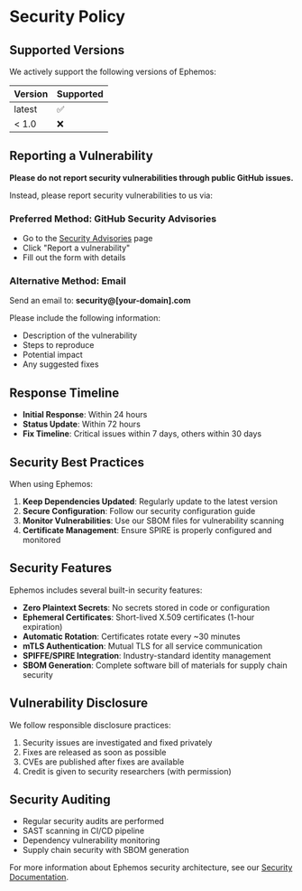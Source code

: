 # Security Policy

## Supported Versions

We actively support the following versions of Ephemos:

| Version | Supported          |
| ------- | ------------------ |
| latest  | :white_check_mark: |
| < 1.0   | :x:                |

## Reporting a Vulnerability

**Please do not report security vulnerabilities through public GitHub issues.**

Instead, please report security vulnerabilities to us via:

### Preferred Method: GitHub Security Advisories
- Go to the [Security Advisories](../../security/advisories) page
- Click "Report a vulnerability"
- Fill out the form with details

### Alternative Method: Email
Send an email to: **security@[your-domain].com**

Please include the following information:
- Description of the vulnerability
- Steps to reproduce
- Potential impact
- Any suggested fixes

## Response Timeline

- **Initial Response**: Within 24 hours
- **Status Update**: Within 72 hours
- **Fix Timeline**: Critical issues within 7 days, others within 30 days

## Security Best Practices

When using Ephemos:

1. **Keep Dependencies Updated**: Regularly update to the latest version
2. **Secure Configuration**: Follow our security configuration guide
3. **Monitor Vulnerabilities**: Use our SBOM files for vulnerability scanning
4. **Certificate Management**: Ensure SPIRE is properly configured and monitored

## Security Features

Ephemos includes several built-in security features:

- **Zero Plaintext Secrets**: No secrets stored in code or configuration
- **Ephemeral Certificates**: Short-lived X.509 certificates (1-hour expiration)
- **Automatic Rotation**: Certificates rotate every ~30 minutes
- **mTLS Authentication**: Mutual TLS for all service communication
- **SPIFFE/SPIRE Integration**: Industry-standard identity management
- **SBOM Generation**: Complete software bill of materials for supply chain security

## Vulnerability Disclosure

We follow responsible disclosure practices:

1. Security issues are investigated and fixed privately
2. Fixes are released as soon as possible
3. CVEs are published after fixes are available
4. Credit is given to security researchers (with permission)

## Security Auditing

- Regular security audits are performed
- SAST scanning in CI/CD pipeline
- Dependency vulnerability monitoring
- Supply chain security with SBOM generation

For more information about Ephemos security architecture, see our [Security Documentation](docs/security/).